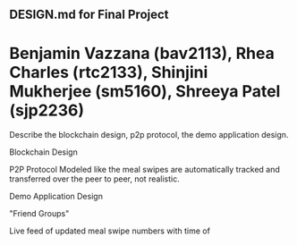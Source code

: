 ## DESIGN.md for Final Project

# Benjamin Vazzana (bav2113), Rhea Charles (rtc2133), Shinjini Mukherjee (sm5160), Shreeya Patel (sjp2236)

Describe the blockchain design, p2p protocol, the demo application design.

Blockchain Design



P2P Protocol
Modeled like the meal swipes are automatically tracked and transferred over the peer to peer, not realistic.


Demo Application Design

"Friend Groups"

Live feed of updated meal swipe numbers with time of
